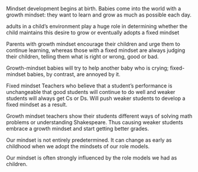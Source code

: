 Mindset development begins at birth. Babies come into the world with a growth mindset: they want to learn and grow as much as possible each day.

adults in a child’s environment play a huge role in determining whether the child maintains this desire to grow or eventually adopts a fixed mindset

Parents with growth mindset encourage their children and urge them to continue learning, whereas those with a fixed mindset are always judging their children, telling them what is right or wrong, good or bad.

Growth-mindset babies will try to help another baby who is crying; fixed-mindset babies, by contrast, are annoyed by it.

Fixed mindset Teachers who believe that a student’s performance is unchangeable that good students will continue to do well and weaker students will always get Cs or Ds. Will push weaker students to develop a fixed mindset as a result.

Growth mindset teachers show their students different ways of solving math problems or understanding Shakespeare. Thus causing weaker students embrace a growth mindset and start getting better grades.

Our mindset is not entirely predetermined. It can change as early as childhood when we adopt the mindsets of our role models.

Our mindset is often strongly influenced by the role models we had as children.
